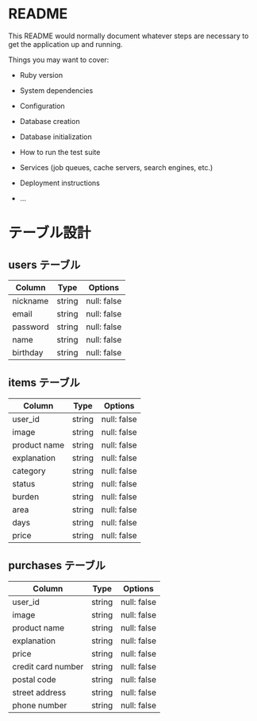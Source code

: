 # README

This README would normally document whatever steps are necessary to get the
application up and running.

Things you may want to cover:

* Ruby version

* System dependencies

* Configuration

* Database creation

* Database initialization

* How to run the test suite

* Services (job queues, cache servers, search engines, etc.)

* Deployment instructions

* ...

# テーブル設計

## users テーブル

| Column     | Type   | Options     |
| ---------- | ------ | ----------- |
| nickname   | string | null: false |
| email      | string | null: false |
| password   | string | null: false |
| name       | string | null: false |
| birthday   | string | null: false |

## items テーブル

| Column       | Type   | Options     |
| -----------  | ------ | ----------- |
| user_id      | string | null: false |
| image        | string | null: false |
| product name | string | null: false |
| explanation  | string | null: false |
| category     | string | null: false |
| status       | string | null: false |
| burden       | string | null: false |
| area         | string | null: false |
| days         | string | null: false |
| price        | string | null: false |

## purchases テーブル

| Column             | Type   | Options     |
| ------------------ | ------ | ----------- |
| user_id            | string | null: false |
| image              | string | null: false |
| product name       | string | null: false |
| explanation        | string | null: false |
| price              | string | null: false |
| credit card number | string | null: false |
| postal code        | string | null: false |
| street address     | string | null: false |
| phone number       | string | null: false |
